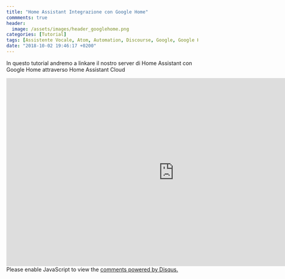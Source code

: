 ```yaml
---
title: "Home Assistant Integrazione con Google Home"
commments: true
header:
  image: /assets/images/header_googlehome.png
categories: [Tutorial]
tags: [Assistente Vocale, Atom, Automation, Discourse, Google, Google Home, HA, Home Assistant, Cloud, how-to, Python, Tutorial, Video, Yaml]
date: "2018-10-02 19:46:17 +0200"
---
```

In questo tutorial andremo a linkare il nostro server di Home Assistant con Google Home attraverso Home Assistant Cloud

<iframe width="880" height="495" src="https://www.youtube.com/embed/4Vl1JcOYwTo" frameborder="0" allow="autoplay; encrypted-media" allowfullscreen></iframe>


<div id="disqus_thread"></div>
<script>

/**
*  RECOMMENDED CONFIGURATION VARIABLES: EDIT AND UNCOMMENT THE SECTION BELOW TO INSERT DYNAMIC VALUES FROM YOUR PLATFORM OR CMS.
*  LEARN WHY DEFINING THESE VARIABLES IS IMPORTANT: https://disqus.com/admin/universalcode/#configuration-variables*/
/*
var disqus_config = function () {
this.page.url = PAGE_URL;  // Replace PAGE_URL with your page's canonical URL variable
this.page.identifier = PAGE_IDENTIFIER; // Replace PAGE_IDENTIFIER with your page's unique identifier variable
};
*/
(function() { // DON'T EDIT BELOW THIS LINE
var d = document, s = d.createElement('script');
s.src = 'https://italiadomotica.disqus.com/embed.js';
s.setAttribute('data-timestamp', +new Date());
(d.head || d.body).appendChild(s);
})();
</script>
<noscript>Please enable JavaScript to view the <a href="https://disqus.com/?ref_noscript">comments powered by Disqus.</a></noscript>
